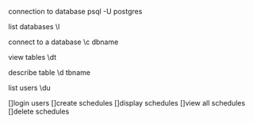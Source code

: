 connection to database
psql -U postgres

list databases
\l

connect to a database
\c dbname

view tables
\dt

describe table
\d tbname

list users
\du

[]login users
[]create schedules
[]display schedules
[]view all schedules
[]delete schedules